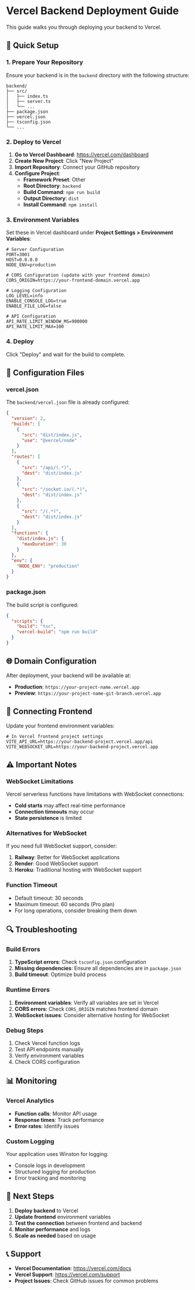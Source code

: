 # Vercel Backend Deployment Guide

This guide walks you through deploying your backend to Vercel.

## 🚀 Quick Setup

### 1. Prepare Your Repository

Ensure your backend is in the `backend` directory with the following structure:
```
backend/
├── src/
│   ├── index.ts
│   ├── server.ts
│   └── ...
├── package.json
├── vercel.json
├── tsconfig.json
└── ...
```

### 2. Deploy to Vercel

1. **Go to Vercel Dashboard**: https://vercel.com/dashboard
2. **Create New Project**: Click "New Project"
3. **Import Repository**: Connect your GitHub repository
4. **Configure Project**:
   - **Framework Preset**: Other
   - **Root Directory**: `backend`
   - **Build Command**: `npm run build`
   - **Output Directory**: `dist`
   - **Install Command**: `npm install`

### 3. Environment Variables

Set these in Vercel dashboard under **Project Settings > Environment Variables**:

```env
# Server Configuration
PORT=3001
HOST=0.0.0.0
NODE_ENV=production

# CORS Configuration (update with your frontend domain)
CORS_ORIGIN=https://your-frontend-domain.vercel.app

# Logging Configuration
LOG_LEVEL=info
ENABLE_CONSOLE_LOG=true
ENABLE_FILE_LOG=false

# API Configuration
API_RATE_LIMIT_WINDOW_MS=900000
API_RATE_LIMIT_MAX=100
```

### 4. Deploy

Click "Deploy" and wait for the build to complete.

## 🔧 Configuration Files

### vercel.json
The `backend/vercel.json` file is already configured:

```json
{
  "version": 2,
  "builds": [
    {
      "src": "dist/index.js",
      "use": "@vercel/node"
    }
  ],
  "routes": [
    {
      "src": "/api/(.*)",
      "dest": "dist/index.js"
    },
    {
      "src": "/socket.io/(.*)",
      "dest": "dist/index.js"
    },
    {
      "src": "/(.*)",
      "dest": "dist/index.js"
    }
  ],
  "functions": {
    "dist/index.js": {
      "maxDuration": 30
    }
  },
  "env": {
    "NODE_ENV": "production"
  }
}
```

### package.json
The build script is configured:
```json
{
  "scripts": {
    "build": "tsc",
    "vercel-build": "npm run build"
  }
}
```

## 🌐 Domain Configuration

After deployment, your backend will be available at:
- **Production**: `https://your-project-name.vercel.app`
- **Preview**: `https://your-project-name-git-branch.vercel.app`

## 🔗 Connecting Frontend

Update your frontend environment variables:

```env
# In Vercel frontend project settings
VITE_API_URL=https://your-backend-project.vercel.app/api
VITE_WEBSOCKET_URL=https://your-backend-project.vercel.app
```

## ⚠️ Important Notes

### WebSocket Limitations
Vercel serverless functions have limitations with WebSocket connections:
- **Cold starts** may affect real-time performance
- **Connection timeouts** may occur
- **State persistence** is limited

### Alternatives for WebSocket
If you need full WebSocket support, consider:
1. **Railway**: Better for WebSocket applications
2. **Render**: Good WebSocket support
3. **Heroku**: Traditional hosting with WebSocket support

### Function Timeout
- Default timeout: 30 seconds
- Maximum timeout: 60 seconds (Pro plan)
- For long operations, consider breaking them down

## 🔍 Troubleshooting

### Build Errors
1. **TypeScript errors**: Check `tsconfig.json` configuration
2. **Missing dependencies**: Ensure all dependencies are in `package.json`
3. **Build timeout**: Optimize build process

### Runtime Errors
1. **Environment variables**: Verify all variables are set in Vercel
2. **CORS errors**: Check `CORS_ORIGIN` matches frontend domain
3. **WebSocket issues**: Consider alternative hosting for WebSocket

### Debug Steps
1. Check Vercel function logs
2. Test API endpoints manually
3. Verify environment variables
4. Check CORS configuration

## 📊 Monitoring

### Vercel Analytics
- **Function calls**: Monitor API usage
- **Response times**: Track performance
- **Error rates**: Identify issues

### Custom Logging
Your application uses Winston for logging:
- Console logs in development
- Structured logging for production
- Error tracking and monitoring

## 🚀 Next Steps

1. **Deploy backend** to Vercel
2. **Update frontend** environment variables
3. **Test the connection** between frontend and backend
4. **Monitor performance** and logs
5. **Scale as needed** based on usage

## 📞 Support

- **Vercel Documentation**: https://vercel.com/docs
- **Vercel Support**: https://vercel.com/support
- **Project Issues**: Check GitHub issues for common problems 